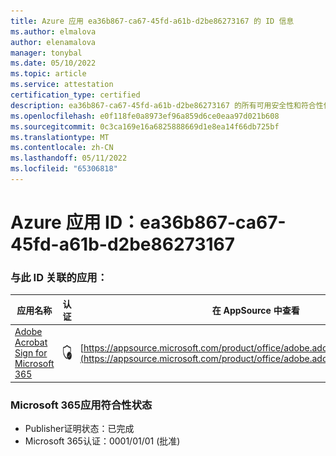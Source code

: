 ```yaml
---
title: Azure 应用 ea36b867-ca67-45fd-a61b-d2be86273167 的 ID 信息
ms.author: elmalova
author: elenamalova
manager: tonybal
ms.date: 05/10/2022
ms.topic: article
ms.service: attestation
certification_type: certified
description: ea36b867-ca67-45fd-a61b-d2be86273167 的所有可用安全性和符合性信息。
ms.openlocfilehash: e0f118fe0a8973ef96a859d6ce0eaa97d021b608
ms.sourcegitcommit: 0c3ca169e16a6825888669d1e8ea14f66db725bf
ms.translationtype: MT
ms.contentlocale: zh-CN
ms.lasthandoff: 05/11/2022
ms.locfileid: "65306818"
---
```

# <a name="azure-app-id-ea36b867-ca67-45fd-a61b-d2be86273167"></a>Azure 应用 ID：ea36b867-ca67-45fd-a61b-d2be86273167


### <a name="apps-associated-with-this-id"></a>与此 ID 关联的应用：
| **应用名称** | **认证** | **在 AppSource 中查看** |
|--------------|---------------|-----------------------|
| [Adobe Acrobat Sign for Microsoft 365](../forward/adobe.adobe_sign_msft_saas_offer.md) | <img alt="Certified application badge" src="../media/certified-badge.png" height="25" width="25" /> | [https://appsource.microsoft.com/product/office/adobe.adobe_sign_msft_saas_offer](https://appsource.microsoft.com/product/office/adobe.adobe_sign_msft_saas_offer) |

### <a name="microsoft-365-app-compliance-status"></a>Microsoft 365应用符合性状态
- Publisher证明状态：已完成
- Microsoft 365认证：0001/01/01 (批准) 
